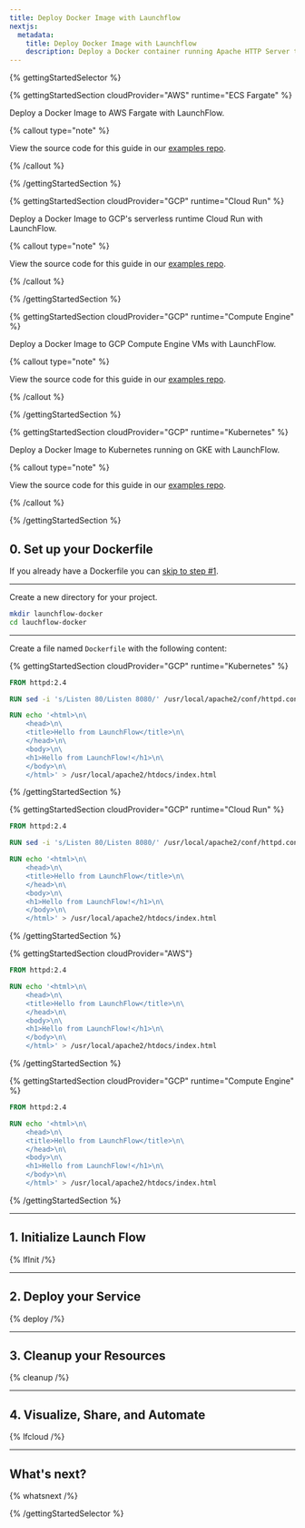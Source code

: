```yaml
---
title: Deploy Docker Image with Launchflow
nextjs:
  metadata:
    title: Deploy Docker Image with Launchflow
    description: Deploy a Docker container running Apache HTTP Server to AWS / GCP with LaunchFlow
---
```


{% gettingStartedSelector  %}

{% gettingStartedSection cloudProvider="AWS" runtime="ECS Fargate" %}

Deploy a Docker Image to AWS Fargate with LaunchFlow.

{% callout type="note" %}

View the source code for this guide in our [examples repo](https://github.com/launchflow/launchflow-examples/tree/main/docker-get-started/aws/ecs-fargate).

{% /callout %}

{% /gettingStartedSection %}

{% gettingStartedSection cloudProvider="GCP" runtime="Cloud Run" %}

Deploy a Docker Image to GCP's serverless runtime Cloud Run with LaunchFlow.

{% callout type="note" %}

View the source code for this guide in our [examples repo](https://github.com/launchflow/launchflow-examples/tree/main/docker-get-started/gcp/cloud-run).

{% /callout %}

{% /gettingStartedSection %}

{% gettingStartedSection cloudProvider="GCP" runtime="Compute Engine" %}

Deploy a Docker Image to GCP Compute Engine VMs with LaunchFlow.

{% callout type="note" %}

View the source code for this guide in our [examples repo](https://github.com/launchflow/launchflow-examples/tree/main/docker-get-started/gcp/compute-engine).

{% /callout %}

{% /gettingStartedSection %}

{% gettingStartedSection cloudProvider="GCP" runtime="Kubernetes" %}

Deploy a Docker Image to Kubernetes running on GKE with LaunchFlow.

{% callout type="note" %}

View the source code for this guide in our [examples repo](https://github.com/launchflow/launchflow-examples/tree/main/docker-get-started/gcp/gke).

{% /callout %}

{% /gettingStartedSection %}

## 0. Set up your Dockerfile

If you already have a Dockerfile you can [skip to step #1](#1-initialize-launch-flow).

---

Create a new directory for your project.

```bash
mkdir launchflow-docker
cd lauchflow-docker
```

---

Create a file named `Dockerfile` with the following content:

{% gettingStartedSection cloudProvider="GCP" runtime="Kubernetes" %}

```Dockerfile
FROM httpd:2.4

RUN sed -i 's/Listen 80/Listen 8080/' /usr/local/apache2/conf/httpd.conf

RUN echo '<html>\n\
    <head>\n\
    <title>Hello from LaunchFlow</title>\n\
    </head>\n\
    <body>\n\
    <h1>Hello from LaunchFlow!</h1>\n\
    </body>\n\
    </html>' > /usr/local/apache2/htdocs/index.html
```

{% /gettingStartedSection %}

{% gettingStartedSection cloudProvider="GCP" runtime="Cloud Run" %}

```Dockerfile
FROM httpd:2.4

RUN sed -i 's/Listen 80/Listen 8080/' /usr/local/apache2/conf/httpd.conf

RUN echo '<html>\n\
    <head>\n\
    <title>Hello from LaunchFlow</title>\n\
    </head>\n\
    <body>\n\
    <h1>Hello from LaunchFlow!</h1>\n\
    </body>\n\
    </html>' > /usr/local/apache2/htdocs/index.html
```

{% /gettingStartedSection %}

{% gettingStartedSection cloudProvider="AWS"}
```Dockerfile
FROM httpd:2.4

RUN echo '<html>\n\
    <head>\n\
    <title>Hello from LaunchFlow</title>\n\
    </head>\n\
    <body>\n\
    <h1>Hello from LaunchFlow!</h1>\n\
    </body>\n\
    </html>' > /usr/local/apache2/htdocs/index.html
```

{% /gettingStartedSection %}

{% gettingStartedSection cloudProvider="GCP" runtime="Compute Engine" %}
```Dockerfile
FROM httpd:2.4

RUN echo '<html>\n\
    <head>\n\
    <title>Hello from LaunchFlow</title>\n\
    </head>\n\
    <body>\n\
    <h1>Hello from LaunchFlow!</h1>\n\
    </body>\n\
    </html>' > /usr/local/apache2/htdocs/index.html
```

{% /gettingStartedSection %}

---

## 1. Initialize Launch Flow

{% lfInit /%}

---

## 2. Deploy your Service

{% deploy /%}

---

## 3. Cleanup your Resources

{% cleanup /%}

---

## 4. Visualize, Share, and Automate

{% lfcloud /%}

---

## What's next?

{% whatsnext /%}
<!-- - Checkout out our [example applications](/examples) to see even more way to use LaunchFlow. -->

{% /gettingStartedSelector %}
